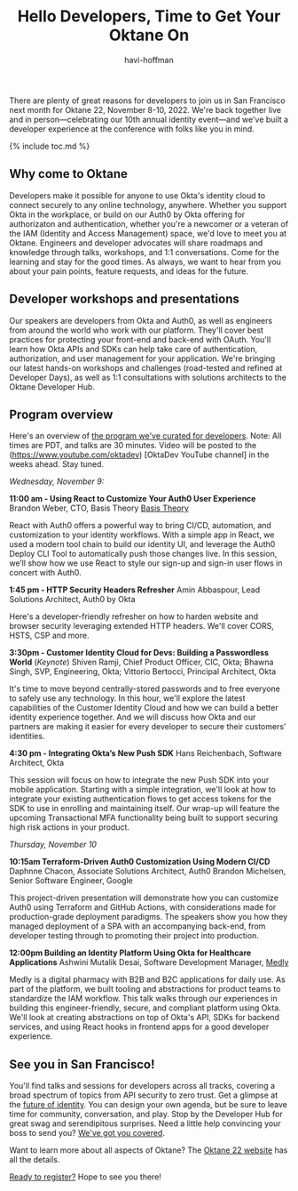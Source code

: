 ﻿---
layout: blog_post
title: "Hello Developers, Time to Get Your Oktane On"
author: havi-hoffman
by: advocate
communities: []
description: "Oktane 2022 happens in San Francisco from November 8-10 and we'd love to meet you there at the Developer Hub. We've designed presentations and workshops with developers in mind."
tags: [announcement, conference]
tweets: 
- ""
image: blog/oktane-for-developers/social.jpg
type: awareness
---

There are plenty of great reasons for developers to join us in San Francisco next month for Oktane 22, November 8-10, 2022. We're back together live and in person—celebrating our 10th annual identity event—and we've built a developer experience at the conference with folks like you in mind. 


{% include toc.md %}
 


## Why come to Oktane 

Developers make it possible for anyone to use Okta's identity cloud to connect securely to any online technology, anywhere. Whether you support Okta in the workplace, or build on our Auth0 by Okta offering for authorizaton and authentication, whether you're a newcomer or a veteran of the IAM (Identity and Access Management) space, we'd love to meet you at Oktane. Engineers and developer advocates will share roadmaps and knowledge through talks, workshops, and 1:1 conversations. Come for the learning and stay for the good times. As always, we want to hear from you about your pain points, feature requests, and ideas for the future. 

## Developer workshops and presentations

Our speakers are developers from Okta and Auth0, as well as engineers from around the world who work with our platform. They'll cover best practices for protecting your front-end and back-end with OAuth. You'll learn how Okta APIs and SDKs can help take care of authentication, authorization, and user management for your application. We're bringing our latest hands-on workshops and challenges (road-tested and refined at Developer Days), as well as 1:1 consultations with solutions architects to the Oktane Developer Hub. 

## Program overview 

Here's an overview of [the program we've curated for developers](https://www.okta.com/oktane22/agenda/?filters=developer). Note: All times are PDT, and talks are 30 minutes. Video will be posted to the (https://www.youtube.com/oktadev) [OktaDev YouTube channel] in the weeks ahead. Stay tuned.  

*Wednesday, November 9:*

**11:00 am - Using React to Customize Your Auth0 User Experience** 
Brandon Weber, CTO, Basis Theory [Basis Theory](https://basistheory.com/)

React with Auth0 offers a powerful way to bring CI/CD, automation, and customization to your identity workflows. With a simple app in React, we used a modern tool chain to build our identity UI, and leverage the Auth0 Deploy CLI Tool to automatically push those changes live. In this session, we’ll show how we use React to style our sign-up and sign-in user flows in concert with Auth0.


**1:45 pm - HTTP Security Headers Refresher**
Amin Abbaspour, Lead Solutions Architect, Auth0 by Okta

Here's a developer-friendly refresher on how to harden website and browser security leveraging extended HTTP headers. We'll cover CORS, HSTS, CSP and more.


**3:30pm - Customer Identity Cloud for Devs: Building a Passwordless World** (*Keynote*)
Shiven Ramji, Chief Product Officer, CIC, Okta; Bhawna Singh, SVP, Engineering, Okta; Vittorio Bertocci, Principal Architect, Okta

It's time to move beyond centrally-stored passwords and to free everyone to safely use any technology. In this hour, we'll explore the latest capabilities of the Customer Identity Cloud and how we can build a better identity experience together. And we will discuss how Okta and our partners are making it easier for every developer to secure their customers’ identities. 


**4:30 pm - Integrating Okta’s New Push SDK**
Hans Reichenbach, Software Architect, Okta

This session will focus on how to integrate the new Push SDK into your mobile application. Starting with a simple integration, we'll look at how to integrate your existing authentication flows to get access tokens for the SDK to use in enrolling and maintaining itself. Our wrap-up will feature the upcoming Transactional MFA functionality being built to support securing high risk actions in your product.


*Thursday, November 10*

**10:15am Terraform-Driven Auth0 Customization Using Modern CI/CD**
Daphnne Chacon, Associate Solutions Architect, Auth0
Brandon Michelsen, Senior Software Engineer, Google

This project-driven presentation will demonstrate how you can customize Auth0 using Terraform and GitHub Actions, with considerations made for production-grade deployment paradigms. The speakers show you how they managed deployment of a SPA with an accompanying back-end, from developer testing through to promoting their project into production.


**12:00pm Building an Identity Platform Using Okta for Healthcare Applications**
Ashwini Mutalik Desai, Software Development Manager, [Medly](https://medly.com/en-us)

Medly is a digital pharmacy with B2B and B2C applications for daily use. As part of the platform, we built tooling and abstractions for product teams to standardize the IAM workflow. This talk walks through our experiences in building this engineer-friendly, secure, and compliant platform using Okta. We'll look at creating abstractions on top of Okta's API, SDKs for backend services, and using React hooks in frontend apps for a good developer experience. 


## See you in San Francisco! 
You'll find talks and sessions for developers across all tracks, covering a broad spectrum of topics from API security to zero trust. Get a glimpse at the [future of identity](https://www.okta.com/oktane22/agenda/?filters=future-of-identity). You can design your own agenda, but be sure to leave time for community, conversation, and play.  Stop by the Developer Hub for great swag and serendipitous surprises. Need a little help convincing your boss to send you? [We've got you covered](https://www.okta.com/sites/default/files/2022-09/Convince%20your%20boss_0.rtf). 

Want to learn more about all aspects of Oktane? The [Oktane 22 website](https://www.okta.com/oktane22/) has all the details. 

[Ready to register?](https://www.okta.com/oktane22/attendance-options/)  Hope to see you there!
